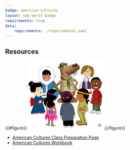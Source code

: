 ```yaml
---
badge: american-cultures
layout: smb-merit-badge
requirements: true
data:
    requirements: ./requirements.yaml
---
```


## Resources

{{#figure}}<img src="american-cultures-bucky.jpg" class="W(100%)" />{{/figure}}
* [American Cultures Class Preparation Page](american-cultures-cpp.pdf)
* [American Cultures Workbook](american-cultures-workbook.pdf)
